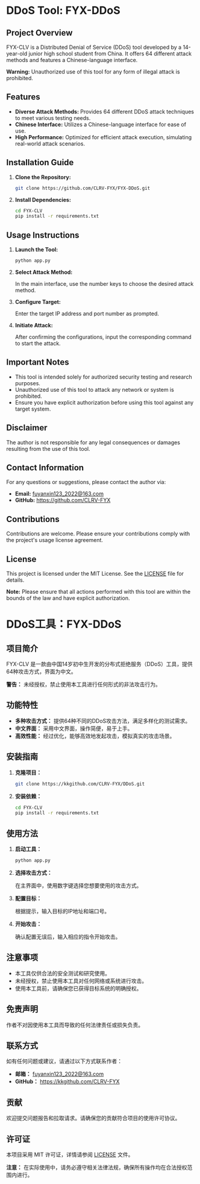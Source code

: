 # DDoS Tool: FYX-DDoS

## Project Overview

FYX-CLV is a Distributed Denial of Service (DDoS) tool developed by a 14-year-old junior high school student from China. It offers 64 different attack methods and features a Chinese-language interface.

**Warning:** Unauthorized use of this tool for any form of illegal attack is prohibited.

## Features

- **Diverse Attack Methods:** Provides 64 different DDoS attack techniques to meet various testing needs.
- **Chinese Interface:** Utilizes a Chinese-language interface for ease of use.
- **High Performance:** Optimized for efficient attack execution, simulating real-world attack scenarios.

## Installation Guide

1. **Clone the Repository:**

   ```bash
   git clone https://github.com/CLRV-FYX/FYX-DDoS.git
   ```

2. **Install Dependencies:**

   ```bash
   cd FYX-CLV
   pip install -r requirements.txt
   ```

## Usage Instructions

1. **Launch the Tool:**

   ```bash
   python app.py
   ```

2. **Select Attack Method:**

   In the main interface, use the number keys to choose the desired attack method.

3. **Configure Target:**

   Enter the target IP address and port number as prompted.

4. **Initiate Attack:**

   After confirming the configurations, input the corresponding command to start the attack.

## Important Notes

- This tool is intended solely for authorized security testing and research purposes.
- Unauthorized use of this tool to attack any network or system is prohibited.
- Ensure you have explicit authorization before using this tool against any target system.

## Disclaimer

The author is not responsible for any legal consequences or damages resulting from the use of this tool.

## Contact Information

For any questions or suggestions, please contact the author via:

- **Email:** fuyanxin123_2022@163.com
- **GitHub:** https://github.com/CLRV-FYX

## Contributions

Contributions are welcome. Please ensure your contributions comply with the project's usage license agreement.

## License

This project is licensed under the MIT License. See the [LICENSE](LICENSE) file for details.


**Note:** Please ensure that all actions performed with this tool are within the bounds of the law and have explicit authorization. 
 



# DDoS工具：FYX-DDoS

## 项目简介

FYX-CLV 是一款由中国14岁初中生开发的分布式拒绝服务（DDoS）工具，提供64种攻击方式，界面为中文。

**警告：** 未经授权，禁止使用本工具进行任何形式的非法攻击行为。

## 功能特性

- **多种攻击方式：** 提供64种不同的DDoS攻击方法，满足多样化的测试需求。
- **中文界面：** 采用中文界面，操作简便，易于上手。
- **高效性能：** 经过优化，能够高效地发起攻击，模拟真实的攻击场景。

## 安装指南

1. **克隆项目：**

   ```bash
   git clone https://kkgithub.com/CLRV-FYX/DDoS.git
   ```

2. **安装依赖：**

   ```bash
   cd FYX-CLV
   pip install -r requirements.txt
   ```

## 使用方法

1. **启动工具：**

   ```bash
   python app.py
   ```

2. **选择攻击方式：**

   在主界面中，使用数字键选择您想要使用的攻击方式。

3. **配置目标：**

   根据提示，输入目标的IP地址和端口号。

4. **开始攻击：**

   确认配置无误后，输入相应的指令开始攻击。

## 注意事项

- 本工具仅供合法的安全测试和研究使用。
- 未经授权，禁止使用本工具对任何网络或系统进行攻击。
- 使用本工具前，请确保您已获得目标系统的明确授权。

## 免责声明

作者不对因使用本工具而导致的任何法律责任或损失负责。

## 联系方式

如有任何问题或建议，请通过以下方式联系作者：

- **邮箱：** fuyanxin123_2022@163.com
- **GitHub：** https://kkgithub.com/CLRV-FYX

## 贡献

欢迎提交问题报告和拉取请求。请确保您的贡献符合项目的使用许可协议。

## 许可证

本项目采用 MIT 许可证，详情请参阅 [LICENSE](LICENSE) 文件。


**注意：** 在实际使用中，请务必遵守相关法律法规，确保所有操作均在合法授权范围内进行。 
